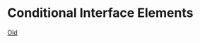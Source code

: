 # Conditional Interface Elements

[Old](https://chilipublishdocs.atlassian.net/wiki/spaces/CPDOC/pages/1412097/Conditional+Interface+Elements)